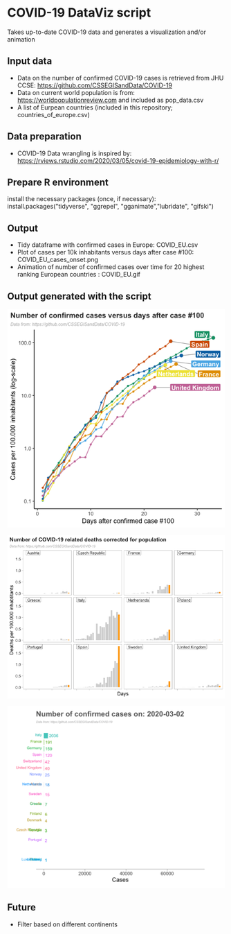 # COVID-19 DataViz script
Takes up-to-date COVID-19 data and generates a visualization and/or animation


## Input data
* Data on the number of confirmed COVID-19 cases is retrieved from JHU CCSE: https://github.com/CSSEGISandData/COVID-19
* Data on current world population is from: https://worldpopulationreview.com and included as pop_data.csv
* A list of Eurpean countries (included in this repository; countries_of_europe.csv) 

## Data preparation
* COVID-19 Data wrangling is inspired by: https://rviews.rstudio.com/2020/03/05/covid-19-epidemiology-with-r/

## Prepare R environment
install the necessary packages (once, if necessary):
install.packages("tidyverse", "ggrepel", "gganimate","lubridate", "gifski")

## Output
* Tidy dataframe with confirmed cases in Europe: COVID_EU.csv
* Plot of cases per 10k inhabitants versus days after case #100: COVID_EU_cases_onset.png
* Animation of number of confirmed cases over time for 20 highest ranking European countries : COVID_EU.gif


## Output generated with the script




![Cases vs days](https://github.com/JoachimGoedhart/COVID-19_DataViz/raw/master/COVID_EU_cases_onset.png)






![Deaths per day](https://github.com/JoachimGoedhart/COVID-19_DataViz/raw/master/COVID_EU_deaths.png)





![Animated bars](https://github.com/JoachimGoedhart/COVID-19_DataViz/raw/master/COVID_EU.gif)

    
## Future
* Filter based on different continents


	
	


